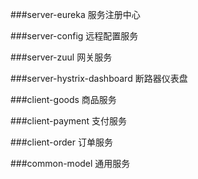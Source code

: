 ###server-eureka 服务注册中心

###server-config 远程配置服务

###server-zuul 网关服务

###server-hystrix-dashboard 断路器仪表盘

###client-goods 商品服务

###client-payment 支付服务

###client-order 订单服务

###common-model 通用服务
